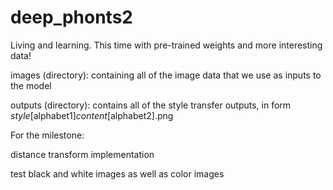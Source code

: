 # deep_phonts2
Living and learning. This time with pre-trained weights and more interesting data!


images (directory): containing all of the image data that we use as inputs to the model

outputs (directory): contains all of the style transfer outputs, in form _style_[alphabet1]_content_[alphabet2].png 




For the milestone:

distance transform implementation

test black and white images as well as color images

